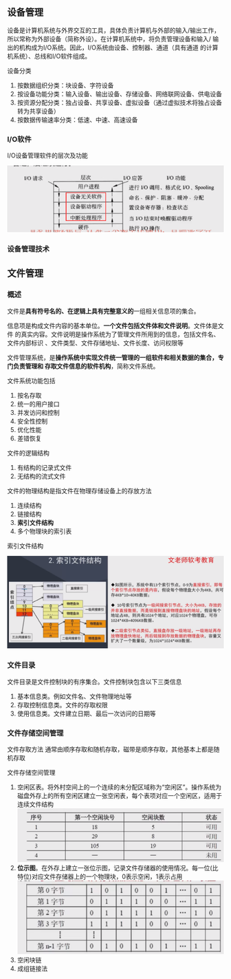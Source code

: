 ## 设备管理
设备是计算机系统与外界交互的工具，具体负责计算机与外部的输入/输出工作，
所以常称为外部设备（简称外设）。在计算机系统中，将负责管理设备和输入/
输出的机构成为I/O系统。因此，I/O系统由设备、控制器、通道（具有通道
的计算机系统）、总线和I/O软件组成。

设备分类
1. 按数据组织分类：块设备、字符设备
2. 按设备功能分类：输入设备、输出设备、存储设备、网络联网设备、供电设备
3. 按资源分配分类：独占设备、共享设备、虚拟设备（通过虚拟技术将独占设备转为共享设备）
4. 按数据传输速率分类：低速、中速、高速设备

### I/O软件
I/O设备管理软件的层次及功能

![img.png](1-4/io设备管理软件的层次图.png)

### 设备管理技术


## 文件管理
### 概述
文件是**具有符号名的、在逻辑上具有完整意义的**一组相关信息项的集合。

信息项是构成文件内容的基本单位。**一个文件包括文件体和文件说明**。文件体是文件
的真实内容。文件说明是操作系统为了管理文件所用到的信息，包括文件名、文件内部标识
、文件类型、文件存储地址、文件长度、访问权限等

文件管理系统，是**操作系统中实现文件统一管理的一组软件和相关数据的集合，专门负责管理和
存取文件信息的软件机构**，简称文件系统。

文件系统功能包括
1. 按名存取
2. 统一的用户接口
3. 并发访问和控制
4. 安全性控制
5. 优化性能
6. 差错恢复

文件的逻辑结构
1. 有结构的记录式文件
2. 无结构的流式文件

文件的物理结构是指文件在物理存储设备上的存放方法
1. 连续结构
2. 链接结构
3. **索引文件结构**
4. 多个物理块的索引表

索引文件结构 

![img.png](1-4/2.3索引文件结构.png)

### 文件目录

文件目录是文件控制块的有序集合。文件控制块包含以下三类信息
1. 基本信息类。例如文件名、文件物理地址等
2. 存取控制信息类。文件的存取权限
3. 使用信息类。文件建立日期、最后一次访问的日期等

### 文件存储空间管理

文件存取方法 通常由顺序存取和随机存取，磁带是顺序存取，其他基本上都是随机存取

文件存储空间管理
1. 空闲区表。将外村空间上的一个连续的未分配区域称为“空闲区”。操作系统为磁盘外存上的所有空闲区建立一张空闲表，每个表项对应一个空闲区，适用于连续文件结构
![img.png](1-4/2.3文件存储空间管理-空闲区表.png)
2. **位示图**。在外存上建立一张位示图，记录文件存储器的使用情况。每一位(比特位)对应文件存储器上的一个物理块，0表示空闲，1表示占用
![img.png](1-4/2.3文件存储空间管理-位示图.png)
3. 空闲块链
4. 成组链接法



